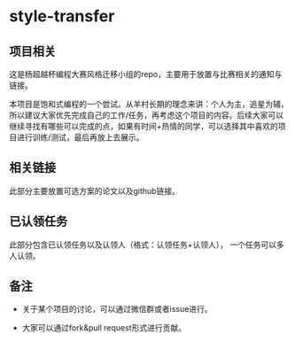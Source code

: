 # style-transfer

## 项目相关

这是杨超越杯编程大赛风格迁移小组的repo，主要用于放置与比赛相关的通知与链接。

本项目是饱和式编程的一个尝试。从羊村长期的理念来讲：个人为主，追星为辅，所以建议大家优先完成自己的工作/任务，再考虑这个项目的内容。后续大家可以继续寻找有哪些可以完成的点，如果有时间+热情的同学，可以选择其中喜欢的项目进行训练/测试，最后再放上去展示。

## 相关链接

此部分主要放置可选方案的论文以及github链接。



## 已认领任务

此部分包含已认领任务以及认领人（格式：认领任务+认领人）， 一个任务可以多人认领。



## 备注

- 关于某个项目的讨论，可以通过微信群或者issue进行。

- 大家可以通过fork&pull request形式进行贡献。

  



